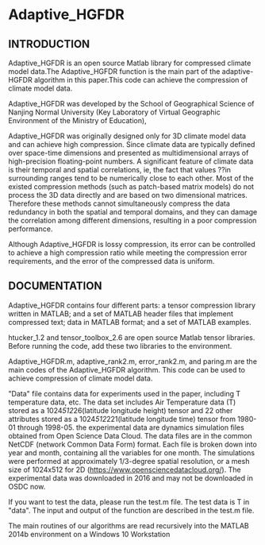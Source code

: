 Adaptive_HGFDR
===

INTRODUCTION
------------

Adaptive_HGFDR is an open source Matlab library for compressed climate model data.The Adaptive_HGFDR function is the main part of the adaptive-HGFDR algorithm in this paper.This code can achieve the compression of climate model data.

Adaptive_HGFDR was developed by the School of Geographical Science of Nanjing Normal University (Key Laboratory of Virtual Geographic Environment of the Ministry of Education),

Adaptive_HGFDR was originally designed only for 3D climate model data and can achieve high compression. Since climate data are typically defined over space-time dimensions and presented as multidimensional arrays of high-precision floating-point numbers. A significant feature of climate data is their temporal and spatial correlations, ie, the fact that values ??in surrounding ranges tend to be numerically close to each other. Most of the existed compression methods (such as patch-based matrix models) do not process the 3D data directly and are based on two dimensional matrices. Therefore these methods cannot simultaneously compress the data redundancy in both the spatial and temporal domains, and they can damage the correlation among different dimensions, resulting in a poor compression performance.

Although Adaptive_HGFDR is lossy compression, its error can be controlled to achieve a high compression ratio while meeting the compression error requirements, and the error of the compressed data is uniform.



DOCUMENTATION
-------------

Adaptive_HGFDR contains four different parts: a tensor compression library written in MATLAB; and a set of MATLAB header files that implement compressed text; data in MATLAB format; and a set of MATLAB examples.

htucker_1.2 and tensor_toolbox_2.6 are open source Matlab tensor libraries. Before running the code, add these two libraries to the environment. 

Adaptive_HGFDR.m, adaptive_rank2.m, error_rank2.m, and paring.m are the main codes of the Adaptive_HGFDR algorithm. This code can be used to achieve compression of climate model data.

"Data" file contains data for experiments used in the paper, including T temperature data, etc.
The data set includes Air Temperature data (T) stored as a 1024*512*26(latitude longitude height) tensor and 22 other attributes stored as a  1024*512*221(latitude longitude time) tensor from 1980-01 through 1998-05. the experimental data are dynamics simulation files obtained from Open Science Data Cloud. The data files are in the common NetCDF (network Common Data Form) format. Each file is broken down into year and month, containing all the variables for one month. The simulations were performed at approximately 1/3-degree spatial resolution, or a mesh size of 1024x512 for 2D (https://www.opensciencedatacloud.org/). The experimental data was downloaded in 2016 and may not be downloaded in OSDC now.


If you want to test the data, please run the test.m file. The test data is T in "data". The input and output of the function are described in the test.m file.
    
The main routines of our algorithms are read recursively into the MATLAB 2014b environment on a Windows 10 Workstation
